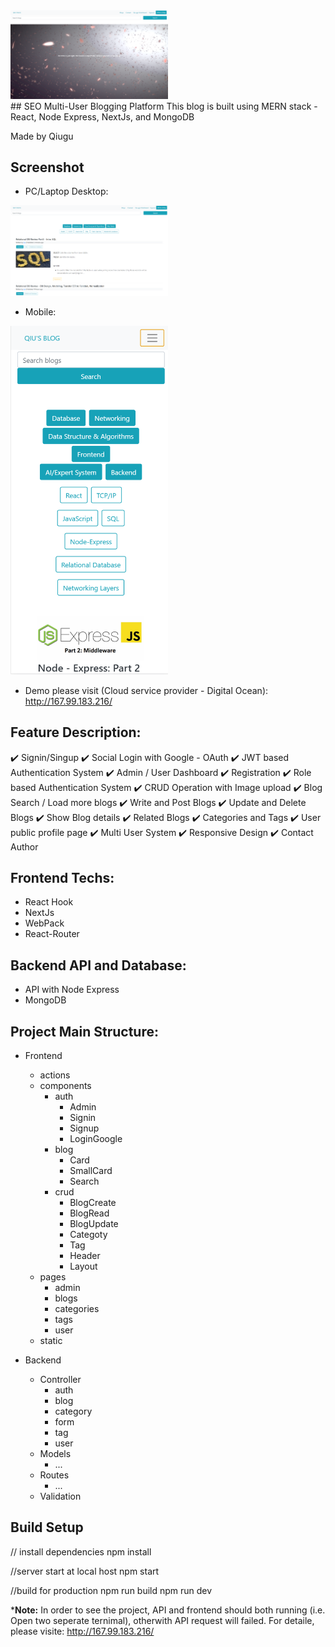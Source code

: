<img src="https://github.com/Qiugu-He/Blog/blob/master/HomePage.png" alt="alt text" width="50%" height="50%">
<br/>
## SEO Multi-User Blogging Platform
This blog is built using MERN stack - React, Node Express, NextJs, and MongoDB

Made by Qiugu

## Screenshot
- PC/Laptop Desktop:
<img src="https://github.com/Qiugu-He/Blog/blob/master/ScreenShot1.png" alt="alt text" width="50%" height="50%">
<br/>

- Mobile:
<img src="https://github.com/Qiugu-He/Blog/blob/master/ScreenShot2.png" alt="alt text" width="50%" height="50%">
<br/>

- Demo please visit (Cloud service provider - Digital Ocean): http://167.99.183.216/

## Feature Description:
:heavy_check_mark:  Signin/Singup
:heavy_check_mark:  Social Login with Google - OAuth
:heavy_check_mark:  JWT based Authentication System
:heavy_check_mark:  Admin / User Dashboard
:heavy_check_mark:  Registration
:heavy_check_mark:  Role based Authentication System
:heavy_check_mark:  CRUD Operation with Image upload
:heavy_check_mark:  Blog Search / Load more blogs
:heavy_check_mark:  Write and Post Blogs
:heavy_check_mark:  Update and Delete Blogs
:heavy_check_mark:  Show Blog details
:heavy_check_mark:  Related Blogs 
:heavy_check_mark:  Categories and Tags
:heavy_check_mark:  User public profile page 
:heavy_check_mark:  Multi User System
:heavy_check_mark:  Responsive Design
:heavy_check_mark:  Contact Author

## Frontend Techs:
- React Hook
- NextJs
- WebPack
- React-Router

## Backend API and Database:
- API with Node Express
- MongoDB

## Project Main Structure:
- Frontend
    - actions
    - components
        - auth
            - Admin
            - Signin
            - Signup
            - LoginGoogle
         - blog
             - Card
             - SmallCard
             - Search
         - crud
              - BlogCreate
              - BlogRead
              - BlogUpdate
              - Categoty
              - Tag
           - Header
           - Layout
    - pages
        - admin
        - blogs
        - categories
        - tags
        - user
    - static
    
- Backend
    - Controller
        - auth 
        - blog
        - category
        - form
        - tag
        - user
    - Models
        - ...
    - Routes
        - ...
    - Validation
 
 
## Build Setup
// install dependencies
npm install

//server start at local host
npm start

//build for production
npm run build
npm run dev

***Note:** In order to see the project, API and frontend should both running (i.e. Open two seperate ternimal), otherwith API request will failed.
For detaile, please visite: http://167.99.183.216/





